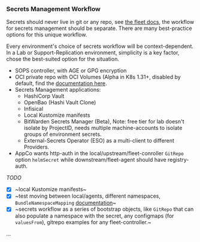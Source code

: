 ### Secrets Management Workflow

Secrets should never live in git or any repo, see [the fleet docs](https://fleet.rancher.io/gitrepo-add#storing-credentials-in-git), the workflow for secrets management should be separate. There are many best-practice options for this unique workflow.

Every environment's choice of secrets workflow will be context-dependent. In a Lab or Support-Replication environment, simplicity is a key factor, chose the best-suited option for the situation.


* SOPS controller, with AGE or GPG encryption
* OCI private repo with OCI Volumes (Alpha in K8s 1.31+, disabled by default, find the [documentation here](https://kubernetes.io/blog/2024/08/16/kubernetes-1-31-image-volume-source/).
* Secrets Management applications:
  * HashiCorp Vault
  * OpenBao (Hashi Vault Clone)
  * Infisical
  * Local Kustomize manifests
  * BitWarden Secrets Manager (Beta), Note: free tier for lab doesn't isolate by ProjectID, needs multiple machine-accounts to isolate groups of environment secrets.
  * External-Secrets Operator (ESO) as a multi-client to different Providers.
* AppCo wants http-auth in the local/upstream/fleet-conroller `GitRepo` option `helmSecret` while downstream/fleet-agent should have registry-auth.

_TODO_
- [x] ~local Kustomize manifests~
- [x] ~test moving between local/agents, different namespaces, `BundleNamespaceMapping` [documentation](https://fleet.rancher.io/multi-user#allow-access-to-clusters)~
- [x] ~secrets workflow as a series of bootstrap objects, like `GitRepo` that can also populate a namespace with the secret, any configmaps (for `valuesFrom`), gitrepo examples for any fleet-controller.~

...
